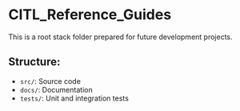 # CITL_Reference_Guides

This is a root stack folder prepared for future development projects.

## Structure:
- `src/`: Source code
- `docs/`: Documentation
- `tests/`: Unit and integration tests
